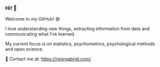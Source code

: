 ### Hi! 👋
Welcome to my GitHub! 😄

I love understanding new things, extracting information from data and communicating what I’ve learned.

My current focus is on statistics, psychometrics, psychological methods and open science.

🌱 Contact me at: https://reisrgabriel.com/

<!--
**GabrielReisR/GabrielReisR** is a ✨ _special_ ✨ repository because its `README.md` (this file) appears on your GitHub profile.

Here are some ideas to get you started:

- 🔭 I’m currently working on ...
- 🌱 I’m currently learning ...
- 👯 I’m looking to collaborate on ...
- 🤔 I’m looking for help with ...
- 💬 Ask me about ...

- 😄 Pronouns: ...
- ⚡ Fun fact: ...
-->
